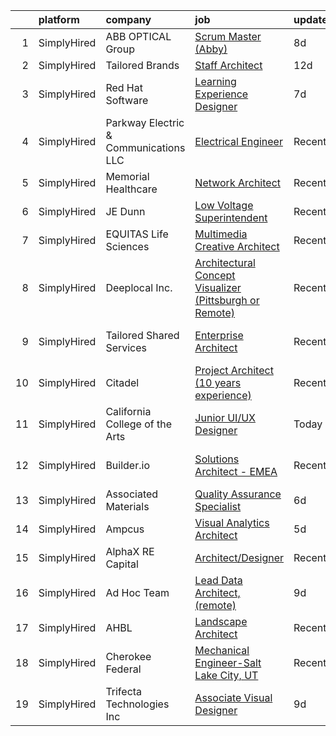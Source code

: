 

|    | platform    | company                               | job                                                                                                                                                                  | update_time   | location                     |
|---:|:------------|:--------------------------------------|:---------------------------------------------------------------------------------------------------------------------------------------------------------------------|:--------------|:-----------------------------|
|  1 | SimplyHired | ABB OPTICAL Group                     | [Scrum Master (Abby)](https://www.simplyhired.com/job/gpN81W_dUhW3MFNBIZGNVZfcI1_UeyTmrytvMO0lKZVPgES6T67QLg?q=visual+architect)                                     | 8d            | Remote                       |
|  2 | SimplyHired | Tailored Brands                       | [Staff Architect](https://www.simplyhired.com/job/rEAHpWOd4nb9T4Qx522NYRqeO9mbSb5bogZfLT3cXgNV9g1s917_Ug?q=visual+architect)                                         | 12d           | Fremont, CA                  |
|  3 | SimplyHired | Red Hat Software                      | [Learning Experience Designer](https://www.simplyhired.com/job/hAdNZyzBS7cnUMJsBqab8ZPTWlLR0zzLeIMek6hsa_MX8NTAe3nWfQ?q=visual+architect)                            | 7d            | Raleigh, NC +1 location      |
|  4 | SimplyHired | Parkway Electric & Communications LLC | [Electrical Engineer](https://www.simplyhired.com/job/USKrkUPffAtlJQ8ie9ZRYx_3HZhBSMvg5QsoWenX0kv1iKFJrGvTnA?q=visual+architect)                                     | Recently      | Holland, MI                  |
|  5 | SimplyHired | Memorial Healthcare                   | [Network Architect](https://www.simplyhired.com/job/hSTMmHJuwmVSCAu2urhIVtc1tDt-NPB82KnxaIN5UyCsbeIoZ8fRMA?q=visual+architect)                                       | Recently      | Owosso, MI                   |
|  6 | SimplyHired | JE Dunn                               | [Low Voltage Superintendent](https://www.simplyhired.com/job/LgoqHeHuh1YeedtzbhvyieQIoQ6c9u3NgZpPEWew9YK1K6h3eZlktg?q=visual+architect)                              | Recently      | Charlotte, NC                |
|  7 | SimplyHired | EQUITAS Life Sciences                 | [Multimedia Creative Architect](https://www.simplyhired.com/job/ichTX3k1Ejo7tX1GyCNQsvRJKJYEbv4IqWgcjyZm74n5FB1102LY-Q?q=visual+architect)                           | Recently      | Essex, VT                    |
|  8 | SimplyHired | Deeplocal Inc.                        | [Architectural Concept Visualizer (Pittsburgh or Remote)](https://www.simplyhired.com/job/SWB3HAZT_15JhUfxDrZqTeM9niknD8HbJ0NuAptc3GZca9udF26K4g?q=visual+architect) | Recently      | Remote                       |
|  9 | SimplyHired | Tailored Shared Services              | [Enterprise Architect](https://www.simplyhired.com/job/vUmXF_QY_-Zg32RckONsIomu3g1Phe84u68Ul0EX6fCDQ-tAc5QvWA?q=visual+architect)                                    | Recently      | Fremont, CA +1 location      |
| 10 | SimplyHired | Citadel                               | [Project Architect (10 years experience)](https://www.simplyhired.com/job/y7k01Ws0jGB6HEu-JEeY2E7LP8poK6RoGgODmo6oteQcjKuytTzWog?q=visual+architect)                 | Recently      | Washington, DC               |
| 11 | SimplyHired | California College of the Arts        | [Junior UI/UX Designer](https://www.simplyhired.com/job/QIdpelASKur1VP-K6JhXvWJ9rZ8wASwnZuLFnP-qdo1-7-dTaQ0lZg?q=visual+architect)                                   | Today         | San Francisco, CA            |
| 12 | SimplyHired | Builder.io                            | [Solutions Architect - EMEA](https://www.simplyhired.com/job/i52a0ld0NXa359gFSAT-zT2JxmOX12anVpsYW8foAJMN1CJaIPGiUA?q=visual+architect)                              | Recently      | San Francisco, CA            |
| 13 | SimplyHired | Associated Materials                  | [Quality Assurance Specialist](https://www.simplyhired.com/job/oL1wuD5wkQSV-NqlJYxj5f5LgWjUFYrg6T7r-iKpaSdmmvaZboMwlg?q=visual+architect)                            | 6d            | West Salem, OH               |
| 14 | SimplyHired | Ampcus                                | [Visual Analytics Architect](https://www.simplyhired.com/job/SPAlXerdTfV6kBYFGQfSnWwqAWv4NhqJ8ksAicbTSgiDlNkKq2WmQA?q=visual+architect)                              | 5d            | Remote                       |
| 15 | SimplyHired | AlphaX RE Capital                     | [Architect/Designer](https://www.simplyhired.com/job/3FZq__pDBJ8vYzlGtVlQE2B5139EFuXTbT6DFUS_zXXVrLLWjOChbQ?q=visual+architect)                                      | Recently      | San Jose, CA                 |
| 16 | SimplyHired | Ad Hoc Team                           | [Lead Data Architect, (remote)](https://www.simplyhired.com/job/ttzrIStp6mOCCXiURt26BZiUrHXSgURPnbLXOpKyNcmGfB3ZcVSpLg?q=visual+architect)                           | 9d            | Sacramento, CA +34 locations |
| 17 | SimplyHired | AHBL                                  | [Landscape Architect](https://www.simplyhired.com/job/PoTLn9Y6Vmh09ROmtG1c9btJvE1TPh9uj9fjj6dxDg8gDCL6hsK7yg?q=visual+architect)                                     | Recently      | Spokane, WA                  |
| 18 | SimplyHired | Cherokee Federal                      | [Mechanical Engineer-Salt Lake City, UT](https://www.simplyhired.com/job/SZY0nbnyMO8lollaCEGiXgyIZNfQysQlCN9l0qBo8YS-jJmyv_bHqw?q=visual+architect)                  | Recently      | Salt Lake City, UT           |
| 19 | SimplyHired | Trifecta Technologies Inc             | [Associate Visual Designer](https://www.simplyhired.com/job/L43LiQ1Fm-FHAQQPAYsxLz1JT-Y7mGPwd-nHl92u8vRtxgYwKroiWQ?q=visual+architect)                               | 9d            | Allentown, PA                |